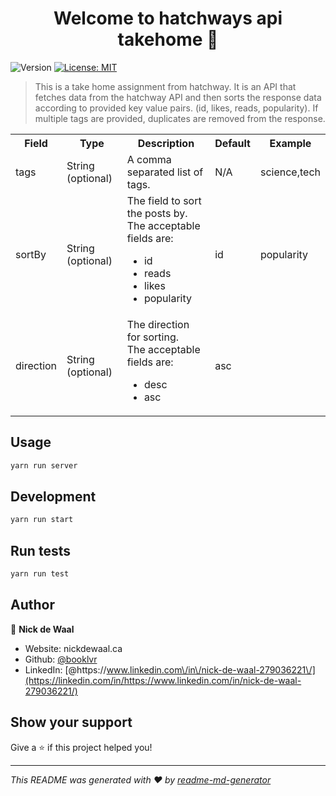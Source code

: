 <h1 align="center">Welcome to hatchways api takehome 👋</h1>
<p>
  <img alt="Version" src="https://img.shields.io/badge/version-1.0.0-blue.svg?cacheSeconds=2592000" />
  <a href="#" target="_blank">
    <img alt="License: MIT" src="https://img.shields.io/badge/License-MIT-yellow.svg" />
  </a>
</p>

> This is a take home assignment from hatchway. It is an API that fetches data from the hatchway API and then sorts the response data according to provided key value pairs. (id, likes, reads, popularity). If multiple tags are provided, duplicates are removed from the response.

<table>
  <tr>
    <th>
      Field
    </th>
    <th>
      Type
    </th>
    <th>
      Description
    </th>
    <th>
      Default
    </th>
    <th>
      Example
    </th>
  </tr>
  <tr>
    <td>tags</td>
    <td>String (optional)</td>
    <td>A comma separated list of tags.</td>
    <td>N/A</td>
    <td>science,tech</td>
  </tr>
  <tr>
    <td>sortBy</td>
    <td>String (optional)</td>
    <td>The field to sort the posts by.  <br/>
    The acceptable fields are:
      <ul>
        <li>id</li>
        <li>reads</li>
        <li>likes</li>
        <li>popularity</li>
      </ul>
    </td>
    <td>id</td>
    <td>popularity</td>
    <tr>
      <td>direction</td>
      <td>String (optional)</td>
      <td>The direction for sorting.  <br/>The acceptable fields are:
        <ul>
          <li>desc</li>
          <li>asc</li>
        </ul>
      </td>
      <td>asc</td>
    </tr>
  </tr>
</table>


## Usage

```sh
yarn run server
```

## Development

```sh
yarn run start
```

## Run tests

```sh
yarn run test
```

## Author

👤 **Nick de Waal**

- Website: nickdewaal.ca
- Github: [@booklvr](https://github.com/booklvr)
- LinkedIn: [@https:\/\/www.linkedin.com\/in\/nick-de-waal-279036221\/](https://linkedin.com/in/https://www.linkedin.com/in/nick-de-waal-279036221/)

## Show your support

Give a ⭐️ if this project helped you!

---

_This README was generated with ❤️ by [readme-md-generator](https://github.com/kefranabg/readme-md-generator)_
